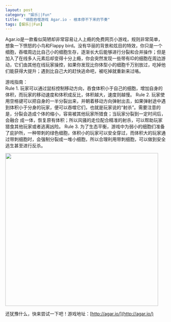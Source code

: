 ```yaml
---
layout: post
category: "娱乐||Fun"
title:  "细胞吞噬游戏 Agar.io - 根本停不下来的节奏"
tags: [娱乐||Fun] 
---
```

 Agar.io是一款看似简陋却非常容易让人上瘾的免费网页小游戏，规则非常简单，想象一下愤怒的小鸟和Flappy bird。没有华丽的背景和炫目的特效，你只是一个细胞，吞噬周边比自己小的细胞生存，逐渐长大后能够进行分裂和合并操作；但是加入了在线多人元素后却变得十分上瘾，你会突然发现一些带有ID的细胞在周边游动，它们由其他在线玩家操控，如果你发现比你体型小的细胞千万别放过，吃掉他们能获得大提升；遇到比自己大的赶快逃命吧，被吃掉就重新来过咯。     
 
游戏指南：   
Rule 1. 玩家可以通过鼠标控制移动方向，吞食体积小于自己的细胞，增加自身的体积，而玩家的移动速度和体积成反比，体积越大，速度则越慢。
Rule 2. 玩家使用空格键可以把自身的一半分裂出来，并朝着移动方向弹射出去，如果弹射途中遇到体积小于分身的玩家，便可以吞噬它们，也就是玩家说的“射杀”。需要注意的是，分裂会造成个体的缩小，容易被其他玩家所猎食；当玩家分裂到一定时间后，会融合 成一体，恢复原有体积；所以风骚的走位配合精准的射杀，可以帮助玩家猎食其他玩家或者逃离凶险。
Rule 3. 为了生态平衡，游戏中为弱小的细胞们准备了庇护所，一种带刺的绿色细胞，体积小的玩家可以安全穿过，而体积大的玩家通过带刺细胞时，会强制分裂成一堆小细胞，所以合理利用带刺细胞，可以做到安全逃生甚至进行反杀。     

<img src="http://ww2.sinaimg.cn/mw690/4df62ff3gw1eru9w872adj20y70gkmyo.jpg" width=480px>    

还犹豫什么，快来尝试一下吧！游戏地址：[http://agar.io/](http://agar.io/)     